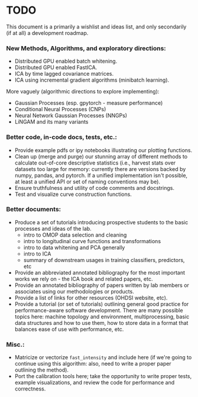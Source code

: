 TODO
====

This document is a primarily a wishlist and ideas list, and only secondarily
(if at all) a development roadmap.


### New Methods, Algorithms, and exploratory directions:

+ Distributed GPU enabled batch whitening.
+ Distributed GPU enabled FastICA.
+ ICA by time lagged covariance matrices.
+ ICA using incremental gradient algorithms (minibatch learning).

More vaguely (algorithmic directions to explore implementing):

+ Gaussian Processes (esp. gpytorch - measure performance)
+ Conditional Neural Processes (CNPs)
+ Neural Network Gaussian Processes (NNGPs)
+ LiNGAM and its many variants


### Better code, in-code docs, tests, etc.:

+ Provide example pdfs or ipy notebooks illustrating our plotting functions.
+ Clean up (merge and purge) our stunning array of different methods to
  calculate out-of-core descriptive statistics (i.e., harvest stats over
  datasets too large for memory: currently there are versions backed by numpy,
  pandas, and pytorch. If a unified implementation isn't possible, at least a
  unified API or set of naming conventions may be).
+ Ensure truthfulness and utility of code comments and docstrings.
+ Test and visualize curve construction functions.


### Better documents:

+ Produce a set of tutorials introducing prospective students to the basic
  processes and ideas of the lab.
  - intro to OMOP data selection and cleaning
  - intro to longitudinal curve functions and transformations
  - intro to data whitening and PCA generally
  - intro to ICA
  - summary of downstream usages in training classifiers, predictors, etc
+ Provide an abbreviated annotated bibliography for the most important works we
  rely on - the ICA book and related papers, etc.
+ Provide an annotated bibliography of papers written by lab members or
  associates using our methodologies or products.
+ Provide a list of links for other resources (OHDSI website, etc).
+ Provide a tutorial (or set of tutorials) outlining general good practice for
  performance-aware software development. There are many possible topics here:
  machine topology and environment, multiprocessing, basic data structures and
  how to use them, how to store data in a format that balances ease of use with
  performance, etc.


### Misc.:

+ Matricize or vectorize `fast_intensity` and include here (if we're going to
  continue using this algorithm: also, need to write a proper paper outlining
  the method).
+ Port the calibration tools here; take the opportunity to write proper tests,
  example visualizations, and review the code for performance and correctness.
